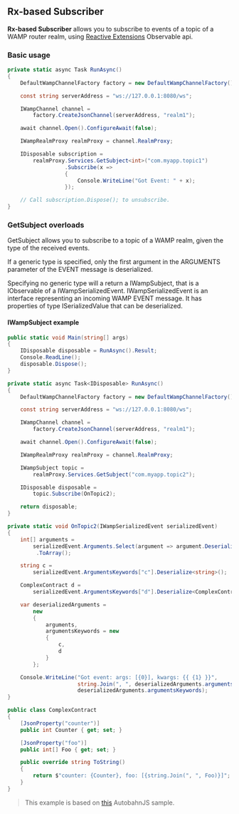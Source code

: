 ## Rx-based Subscriber

**Rx-based Subscriber** allows you to subscribe to events of a topic of a WAMP router realm, using [Reactive Extensions](http://reactivex.io/) Observable api.

### Basic usage

```csharp
private static async Task RunAsync()
{
    DefaultWampChannelFactory factory = new DefaultWampChannelFactory();

    const string serverAddress = "ws://127.0.0.1:8080/ws";

    IWampChannel channel =
        factory.CreateJsonChannel(serverAddress, "realm1");

    await channel.Open().ConfigureAwait(false);

    IWampRealmProxy realmProxy = channel.RealmProxy;

    IDisposable subscription =
        realmProxy.Services.GetSubject<int>("com.myapp.topic1")
                  .Subscribe(x =>
                  {
                      Console.WriteLine("Got Event: " + x);
                  });

    // Call subscription.Dispose(); to unsubscribe.
}
```

### GetSubject overloads

GetSubject allows you to subscribe to a topic of a WAMP realm, given the type of the received events.

If a generic type is specified, only the first argument in the ARGUMENTS parameter of the EVENT message is deserialized.

Specifying no generic type will a return a IWampSubject, that is a IObservable of a IWampSerializedEvent. IWampSerializedEvent is an interface representing an incoming WAMP EVENT message. It has properties of type ISerializedValue that can be deserialized.

#### IWampSubject example

```csharp
public static void Main(string[] args)
{
    IDisposable disposable = RunAsync().Result;
    Console.ReadLine();
    disposable.Dispose();
}

private static async Task<IDisposable> RunAsync()
{
    DefaultWampChannelFactory factory = new DefaultWampChannelFactory();

    const string serverAddress = "ws://127.0.0.1:8080/ws";

    IWampChannel channel =
        factory.CreateJsonChannel(serverAddress, "realm1");

    await channel.Open().ConfigureAwait(false);

    IWampRealmProxy realmProxy = channel.RealmProxy;

    IWampSubject topic =
        realmProxy.Services.GetSubject("com.myapp.topic2");

    IDisposable disposable =
        topic.Subscribe(OnTopic2);

    return disposable;
}

private static void OnTopic2(IWampSerializedEvent serializedEvent)
{
    int[] arguments =
        serializedEvent.Arguments.Select(argument => argument.Deserialize<int>())
         .ToArray();

    string c =
        serializedEvent.ArgumentsKeywords["c"].Deserialize<string>();

    ComplexContract d =
        serializedEvent.ArgumentsKeywords["d"].Deserialize<ComplexContract>();

    var deserializedArguments =
        new
        {
            arguments,
            argumentsKeywords = new
            {
                c,
                d
            }
        };

    Console.WriteLine("Got event: args: [{0}], kwargs: {{ {1} }}",
                      string.Join(", ", deserializedArguments.arguments),
                      deserializedArguments.argumentsKeywords);
}

public class ComplexContract
{
    [JsonProperty("counter")]
    public int Counter { get; set; }

    [JsonProperty("foo")]
    public int[] Foo { get; set; }

    public override string ToString()
    {
        return $"counter: {Counter}, foo: [{string.Join(", ", Foo)}]";
    }
}
```

> This example is based on [this](https://github.com/tavendo/AutobahnPython/tree/master/examples/twisted/wamp/pubsub/complex) AutobahnJS sample.
